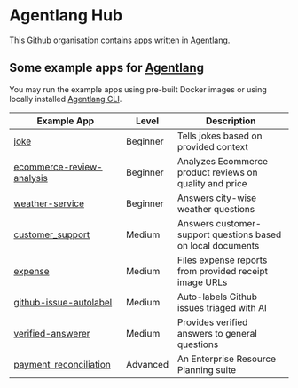 # Agentlang Hub

This Github organisation contains apps written in
[Agentlang](https://github.com/agentlang-ai/agentlang).

## Some example apps for [Agentlang](https://github.com/agentlang-ai/agentlang)

You may run the example apps using pre-built Docker images or using locally installed [Agentlang CLI](https://github.com/agentlang-ai/agentlang.cli).

| Example App                                                        | Level    | Description |
|--------------------------------------------------------------------|----------|-------------|
| [joke](../../../../joke)                                           | Beginner | Tells jokes based on provided context |
| [ecommerce-review-analysis](../../../../ecommerce-review-analysis) | Beginner | Analyzes Ecommerce product reviews on quality and price |
| [weather-service](../../../../weather-service)                     | Beginner | Answers city-wise weather questions |
| [customer_support](../../../../customer_support)                   | Medium   | Answers customer-support questions based on local documents |
| [expense](../../../../expense)                                     | Medium   | Files expense reports from provided receipt image URLs |
| [github-issue-autolabel](../../../../github-issue-autolabel)       | Medium   | Auto-labels Github issues triaged with AI |
| [verified-answerer](../../../../verified-answerer)                 | Medium   | Provides verified answers to general questions |
| [payment_reconciliation](../../../../payment_reconciliation)       | Advanced | An Enterprise Resource Planning suite |

